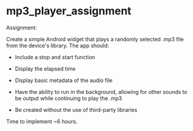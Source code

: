 # mp3_player_assignment

Assignment:


Create a simple Android widget that plays a randomly selected .mp3 file from the device's library. The app should:

* Include a stop and start function

* Display the elapsed time

* Display basic metadata of the audio file

* Have the ability to run in the background, allowing for other sounds to be output while continuing to play the .mp3

* Be created without the use of third-party libraries

Time to implement ~6 hours.

